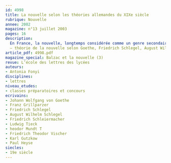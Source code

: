 ```yaml
---
id: 4998
title: La nouvelle selon les théories allemandes du XIXe siècle
rubrique: Nouvelle
annee: 2002
magazine: n°13 juillet 2003
pages: 16
description: 
  En France, la nouvelle, longtemps considérée comme un genre secondaire, a rarement fait l’objet de réflexions théoriques. Ceux qui ont proposé de la définir se contentaient d’habitude du critère de la brièveté, d’où la préférence, de nos jours, pour la dénomination « récit court » –, un critère dont le manque de pertinence est évident : il est d’ordre quantitatif, alors qu’un récit n’est pas quantifiable. Un texte l’est, bien sûr. Mais à partir de combien de pages, de mots, de signes, un texte cesserait-il d’être une nouvelle pour devenir un roman ? Dans le domaine germanique, en revanche, on parle beaucoup de la nouvelle, et on en parle en bien. Cet article se propose de présenter dans leurs grandes lignes les plus marquantes des théories allemandes de la nouvelle du siècle de Balzac.
  – théorie de la nouvelle selon Goethe, Friedrich Schlegel, August Wilhelm Schlegel, Friedrich Schleiermacher, Ludwig Tieck, Franz Grillparzer, Theodor Mundt, Friedrich Theodor Vischer, Karl Gutkow et Paul Heyse…
article_pdf: 4998.pdf
magazine_special: Balzac et la nouvelle (3)
revue: L’école des lettres des lycées
auteurs:
- Antonia Fonyi
disciplines:
- lettres
niveau_etudes:
- classes préparatoires et concours
ecrivains:
- Johann Wolfgang von Goethe
- Franz Grillparzer
- Friedrich Schlegel
- August Wilhelm Schlegel
- Friedrich Schleiermacher
- Ludwig Tieck
- heodor Mundt T
- Friedrich Theodor Vischer
- Karl Gutzkow
- Paul Heyse
siecles:
- 19e siècle
---
```

